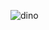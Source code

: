 ![dino](https://user-images.githubusercontent.com/43644898/115601778-62590880-a308-11eb-9e61-92438edcee97.gif)
